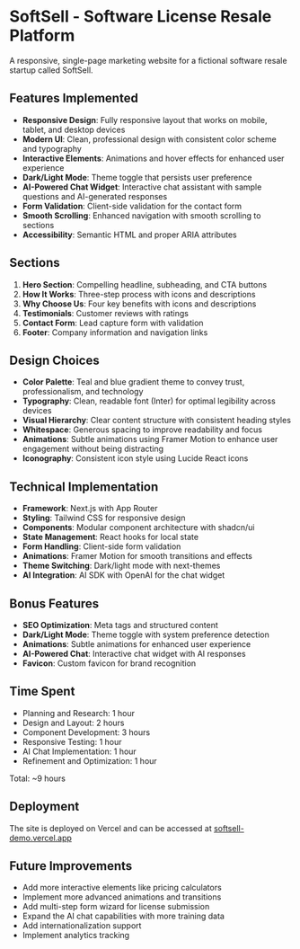 # SoftSell - Software License Resale Platform

A responsive, single-page marketing website for a fictional software resale startup called SoftSell.

## Features Implemented

- **Responsive Design**: Fully responsive layout that works on mobile, tablet, and desktop devices
- **Modern UI**: Clean, professional design with consistent color scheme and typography
- **Interactive Elements**: Animations and hover effects for enhanced user experience
- **Dark/Light Mode**: Theme toggle that persists user preference
- **AI-Powered Chat Widget**: Interactive chat assistant with sample questions and AI-generated responses
- **Form Validation**: Client-side validation for the contact form
- **Smooth Scrolling**: Enhanced navigation with smooth scrolling to sections
- **Accessibility**: Semantic HTML and proper ARIA attributes

## Sections

1. **Hero Section**: Compelling headline, subheading, and CTA buttons
2. **How It Works**: Three-step process with icons and descriptions
3. **Why Choose Us**: Four key benefits with icons and descriptions
4. **Testimonials**: Customer reviews with ratings
5. **Contact Form**: Lead capture form with validation
6. **Footer**: Company information and navigation links

## Design Choices

- **Color Palette**: Teal and blue gradient theme to convey trust, professionalism, and technology
- **Typography**: Clean, readable font (Inter) for optimal legibility across devices
- **Visual Hierarchy**: Clear content structure with consistent heading styles
- **Whitespace**: Generous spacing to improve readability and focus
- **Animations**: Subtle animations using Framer Motion to enhance user engagement without being distracting
- **Iconography**: Consistent icon style using Lucide React icons

## Technical Implementation

- **Framework**: Next.js with App Router
- **Styling**: Tailwind CSS for responsive design
- **Components**: Modular component architecture with shadcn/ui
- **State Management**: React hooks for local state
- **Form Handling**: Client-side form validation
- **Animations**: Framer Motion for smooth transitions and effects
- **Theme Switching**: Dark/light mode with next-themes
- **AI Integration**: AI SDK with OpenAI for the chat widget

## Bonus Features

- **SEO Optimization**: Meta tags and structured content
- **Dark/Light Mode**: Theme toggle with system preference detection
- **Animations**: Subtle animations for enhanced user experience
- **AI-Powered Chat**: Interactive chat widget with AI responses
- **Favicon**: Custom favicon for brand recognition

## Time Spent

- Planning and Research: 1 hour
- Design and Layout: 2 hours
- Component Development: 3 hours
- Responsive Testing: 1 hour
- AI Chat Implementation: 1 hour
- Refinement and Optimization: 1 hour

Total: ~9 hours

## Deployment

The site is deployed on Vercel and can be accessed at [softsell-demo.vercel.app](https://softsell-demo.vercel.app)

## Future Improvements

- Add more interactive elements like pricing calculators
- Implement more advanced animations and transitions
- Add multi-step form wizard for license submission
- Expand the AI chat capabilities with more training data
- Add internationalization support
- Implement analytics tracking
